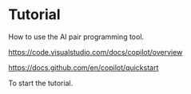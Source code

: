 # Tutorial

How to use the AI pair programming tool.

<https://code.visualstudio.com/docs/copilot/overview>

<https://docs.github.com/en/copilot/quickstart>

To start the tutorial.
